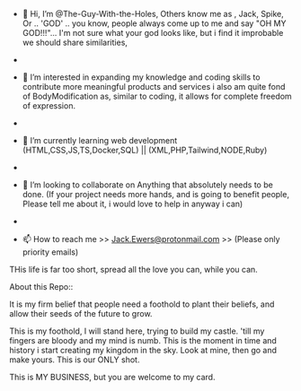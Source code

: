 - 👋 Hi, I’m @The-Guy-With-the-Holes, 
Others know me as , Jack, Spike, Or .. 'GOD' .. you know, people always come up to me and say "OH MY GOD!!!"... I'm not sure what your god looks like, but i find it improbable we should share similarities, 
-  
- 👀 I’m interested in expanding my knowledge and coding skills to contribute more meaningful products and services i also am quite fond of BodyModification as, similar to coding, it allows for complete freedom of expression.


- 
- 🌱 I’m currently learning web development (HTML,CSS,JS,TS,Docker,SQL) || (XML,PHP,Tailwind,NODE,Ruby)
- 
- 💞️ I’m looking to collaborate on Anything that absolutely needs to be done. (If your project needs more hands, and is going to benefit people, Please tell me about it, i would love to help in anyway i can)
- 
- 📫 How to reach me >> Jack.Ewers@protonmail.com >> (Please only priority emails)

THis life is far too short, spread all the love you can, while you can.


About this Repo::

It is my firm belief that people need a foothold to plant their beliefs, and allow their seeds of the future to grow.

This is my foothold, I will stand here, trying to build my castle. 'till my fingers are bloody and my mind is numb. This is the moment in time and history i start creating my kingdom in the sky.
Look at mine, then go and make yours.
This is our ONLY shot.

This is MY BUSINESS, but you are welcome to my card.

<!---

The-Guy-With-the-Holes/The-Guy-With-the-Holes is a ✨ special ✨ repository because its `README.md` (this file) appears on your GitHub profile and the person who created it is pretty wonderful (LOL)

(It's like a social media for coders , Web2 was wild, Web3 is about to be INSANE)

--->
